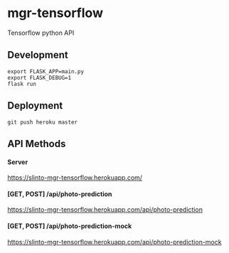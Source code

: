 # mgr-tensorflow
Tensorflow python API

## Development
```
export FLASK_APP=main.py
export FLASK_DEBUG=1
flask run
```

## Deployment
```
git push heroku master
```


## API Methods
#### Server
https://slinto-mgr-tensorflow.herokuapp.com/

#### [GET, POST] /api/photo-prediction
https://slinto-mgr-tensorflow.herokuapp.com/api/photo-prediction

#### [GET, POST] /api/photo-prediction-mock
https://slinto-mgr-tensorflow.herokuapp.com/api/photo-prediction-mock